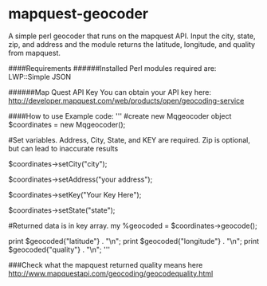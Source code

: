 mapquest-geocoder
=================

A simple perl geocoder that runs on the mapquest API. Input the city, state, zip, and address and the module returns the latitude, longitude, and quality from mapquest.

####Requirements
######Installed Perl modules required are:
LWP::Simple
JSON

######Map Quest API Key
You can obtain your API key here: http://developer.mapquest.com/web/products/open/geocoding-service


####How to use
Example code:
'''
\#create new Mqgeocoder object
$coordinates = new Mqgeocoder();

#Set variables. Address, City, State, and KEY are required. Zip is optional, but can lead to inaccurate results

$coordinates->setCity("city");

$coordinates->setAddress("your address");

$coordinates->setKey("Your Key Here");

$coordinates->setState("state");

\#Returned data is in key array. 
my %geocoded = $coordinates->geocode();

print $geocoded{"latitude"} . "\n";
print $geocoded{"longitude"} . "\n";
print $geocoded{"quality"} . "\n";
'''

###Check what the mapquest returned quality means here
http://www.mapquestapi.com/geocoding/geocodequality.html
